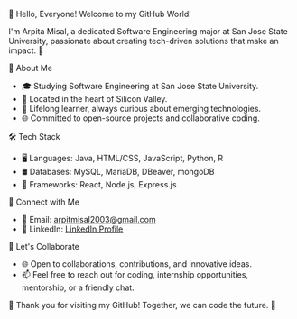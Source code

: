 👋 Hello, Everyone! Welcome to my GitHub World! 

I'm Arpita Misal, a dedicated Software Engineering major at San Jose State University, passionate about creating tech-driven solutions that make an impact. 🚀

🌟 About Me
- 🎓 Studying Software Engineering at San Jose State University.
- 🌆 Located in the heart of Silicon Valley.
- 🧠 Lifelong learner, always curious about emerging technologies.
- 🌐 Committed to open-source projects and collaborative coding.

<!-- + 💼 Professional Experience
- 💼 [Previous Job/Internship 1]: Mention where you've worked and what you did.
- 💼 [Previous Job/Internship 2]: Highlight your experiences and skills. + -->

🛠️ Tech Stack
- 🖥️ Languages: Java, HTML/CSS, JavaScript, Python, R
- 🛢️ Databases: MySQL, MariaDB, DBeaver, mongoDB
- 🚀 Frameworks: React, Node.js, Express.js
<!-- + - ☁️ Cloud: AWS, Azure
- 🧪 Testing: Jest, JUnit + -->

<!-- + 🚀 Achievements
- 🏆 [List any notable achievements, awards, or hackathons you've participated in.] + -->

<!-- + 🔍 Projects
- 💼 [Project 1]: Describe your project, its technologies, and the problem it solves.
- 💼 [Project 2]: Highlight another project and its impact.
- [Add more projects as necessary] + -->

👥 Connect with Me
- 📧 Email: arpitmisal2003@gmail.com
- 💼 LinkedIn: [LinkedIn Profile](https://www.linkedin.com/in/arpita-misal)

💬 Let's Collaborate
- 🌐 Open to collaborations, contributions, and innovative ideas.
- 📫 Feel free to reach out for coding, internship opportunities, mentorship, or a friendly chat.

🌠 Thank you for visiting my GitHub! Together, we can code the future. 🌟

